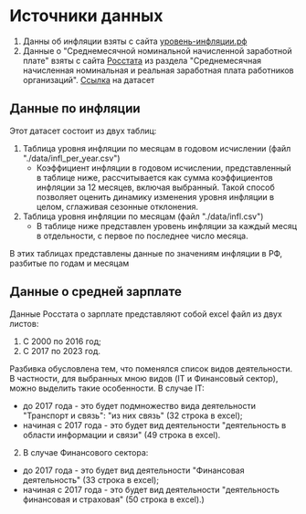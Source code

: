 # Источники данных
1. Данны об инфляции взяты с сайта [уровень-инфляции.рф](https://xn----ctbjnaatncev9av3a8f8b.xn--p1ai/%D1%82%D0%B0%D0%B1%D0%BB%D0%B8%D1%86%D1%8B-%D0%B8%D0%BD%D1%84%D0%BB%D1%8F%D1%86%D0%B8%D0%B8)
2. Данные о "Среднемесячной номинальной начисленной заработной плате" взяты с сайта [Росстата](https://rosstat.gov.ru/labor_market_employment_salaries) из раздела "Среднемесячная начисленная номинальная и реальная заработная плата работников организаций". [Ссылка](https://rosstat.gov.ru/storage/mediabank/tab3-zpl_2023.xlsx) на датасет

## Данные по инфляции
Этот датасет состоит из двух таблиц:
1. Таблица уровня инфляции по месяцам в годовом исчислении (файл "./data/infl_per_year.csv")
   - Коэффициент инфляции в годовом исчислении, представленный в таблице ниже, рассчитывается как сумма коэффициентов инфляции за 12 месяцев, включая выбранный. Такой способ позволяет оценить динамику изменения уровня инфляции в целом, сглаживая сезонные отклонения.
2. Таблица уровня инфляции по месяцам (файл "./data/infl.csv")
   - В таблице ниже представлен уровень инфляции за каждый месяц в отдельности, с первое по последнее число месяца.

В этих таблицах представлены данные по значениям инфляции в РФ, разбитые по годам и месяцам

## Данные о средней зарплате

Данные Росстата о зарплате представляют собой excel файл из двух листов:
1. С 2000 по 2016 год;
2. С 2017 по 2023 год.

Разбивка обусловлена тем, что поменялся список видов деятельности. В частности, для выбранных мною видов (IT и Финансовый сектор),
можно выделить такие особенности.
 В случае IT:
- до 2017 года - это будет подмножество вида деятельности "Транспорт и связь": "из них связь" (32 строка в excel);
- начиная с 2017 года - это будет вид деятельности "деятельность в области информации и связи" (49 строка в excel).
2. В случае Финансового сектора:
- до 2017 года - это будет вид деятельности "Финансовая деятельность" (33 строка в excel);
- начиная с 2017 года - это будет вид деятельности "деятельность финансовая и страховая" (50 строка в excel).)